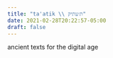 ```yaml
---
title: "ta'atik \\ ת׳עתיק"
date: 2021-02-28T20:22:57-05:00
draft: false
---
```


ancient texts for the digital age

